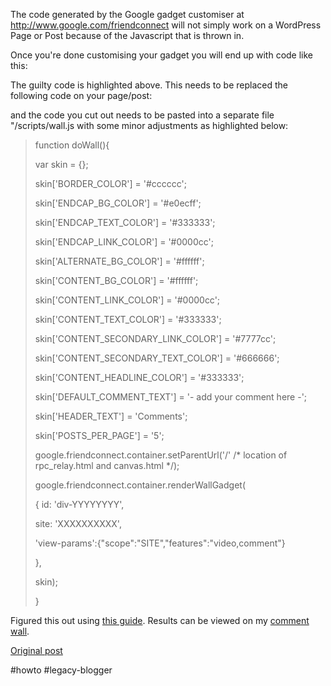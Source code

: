 <!--
date: '2008-12-06'
published: true
slug: 2008-12-how-to-get-google-friends-wall-gadget
time_to_read: 5
title: How to get Google Friends Wall Gadget to work on WordPress
-->

The code generated by the Google gadget customiser at http://www.google.com/friendconnect will not simply work on a WordPress Page or Post because of the Javascript that is thrown in.  
  
Once you're done customising your gadget you will end up with code like this:  
> <!-- Include the Google Friend Connect javascript library. -->  
> <script src="http://www.google.com/friendconnect/script/friendconnect.js" type="text/javascript"></script> <!-- Define the div tag where the gadget will be inserted. -->  
>  <!-- Render the gadget into a div. -->  
> <script type="text/javascript"><!--  
> var skin = {};  
> skin['BORDER\_COLOR'] = '#cccccc';  
> skin['ENDCAP\_BG\_COLOR'] = '#e0ecff';  
> skin['ENDCAP\_TEXT\_COLOR'] = '#333333';  
> skin['ENDCAP\_LINK\_COLOR'] = '#0000cc';  
> skin['ALTERNATE\_BG\_COLOR'] = '#ffffff';  
> skin['CONTENT\_BG\_COLOR'] = '#ffffff';  
> skin['CONTENT\_LINK\_COLOR'] = '#0000cc';  
> skin['CONTENT\_TEXT\_COLOR'] = '#333333';  
> skin['CONTENT\_SECONDARY\_LINK\_COLOR'] = '#7777cc';  
> skin['CONTENT\_SECONDARY\_TEXT\_COLOR'] = '#666666';  
> skin['CONTENT\_HEADLINE\_COLOR'] = '#333333';  
> skin['DEFAULT\_COMMENT\_TEXT'] = '- add your comment here -';  
> skin['HEADER\_TEXT'] = 'Comments';  
> skin['POSTS\_PER\_PAGE'] = '5';  
> google.friendconnect.container.setParentUrl('/' /\* location of rpc\_relay.html and canvas.html \*/);  
> google.friendconnect.container.renderWallGadget(  
> { id: 'div-YYYYYYYY',  
> site: 'XXXXXXXXXX',  
> 'view-params':{"scope":"SITE","features":"video,comment"}  
> },  
> skin);  
> // --></script>

  
The guilty code is highlighted above. This needs to be replaced the following code on your page/post:  
> <script type="text/javascript" src="/scripts/wall.js"></script>  
> <script type="text/javascript">  
> <!--  
> doWall();  
> //--></script>

  
and the code you cut out needs to be pasted into a separate file "/scripts/wall.js with some minor adjustments as highlighted below:  
> function doWall(){  
>   
> var skin = {};  
>   
> skin['BORDER\_COLOR'] = '#cccccc';  
>   
> skin['ENDCAP\_BG\_COLOR'] = '#e0ecff';  
>   
> skin['ENDCAP\_TEXT\_COLOR'] = '#333333';  
>   
> skin['ENDCAP\_LINK\_COLOR'] = '#0000cc';  
>   
> skin['ALTERNATE\_BG\_COLOR'] = '#ffffff';  
>   
> skin['CONTENT\_BG\_COLOR'] = '#ffffff';  
>   
> skin['CONTENT\_LINK\_COLOR'] = '#0000cc';  
>   
> skin['CONTENT\_TEXT\_COLOR'] = '#333333';  
>   
> skin['CONTENT\_SECONDARY\_LINK\_COLOR'] = '#7777cc';  
>   
> skin['CONTENT\_SECONDARY\_TEXT\_COLOR'] = '#666666';  
>   
> skin['CONTENT\_HEADLINE\_COLOR'] = '#333333';  
>   
> skin['DEFAULT\_COMMENT\_TEXT'] = '- add your comment here -';  
>   
> skin['HEADER\_TEXT'] = 'Comments';  
>   
> skin['POSTS\_PER\_PAGE'] = '5';  
>   
> google.friendconnect.container.setParentUrl('/' /\* location of rpc\_relay.html and canvas.html \*/);  
>   
> google.friendconnect.container.renderWallGadget(  
>   
> { id: 'div-YYYYYYYY',  
>   
> site: 'XXXXXXXXXX',  
>   
> 'view-params':{"scope":"SITE","features":"video,comment"}  
>   
> },  
>   
> skin);  
>   
> }

  
Figured this out using [this guide](http://codex.wordpress.org/Using_Javascript#Javascript_in_Posts). Results can be viewed on my [comment wall](http://www.yusufk.za.net/?page_id=254).

[Original post](https://ysfk.blogspot.com/2008/12/how-to-get-google-friends-wall-gadget.html)

#howto #legacy-blogger 
